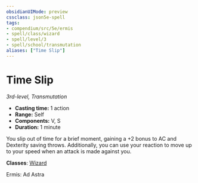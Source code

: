 ```yaml
---
obsidianUIMode: preview
cssclass: json5e-spell
tags:
- compendium/src/5e/ermis
- spell/class/wizard
- spell/level/3
- spell/school/transmutation
aliases: ["Time Slip"]
---
```

# Time Slip
*3rd-level, Transmutation*  

- **Casting time:** 1 action
- **Range:** Self
- **Components:** V, S
- **Duration:** 1 minute

You slip out of time for a brief moment, gaining a +2 bonus to AC and Dexterity saving throws. Additionally, you can use your reaction to move up to your speed when an attack is made against you.

**Classes**: [Wizard](../../5e-compendium/classes/wizard.md#)

Ermis: Ad Astra